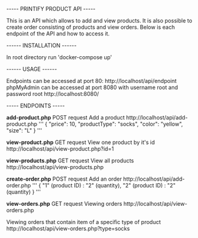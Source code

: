 ----- PRINTIFY PRODUCT API -----

This is an API which allows to add and view products.
It is also possible to create order consisting of products and view orders.
Below is each endpoint of the API and how to access it.

------ INSTALLATION ------

In root directory run 'docker-compose up'

------ USAGE ------

Endpoints can be accessed at port 80:
http://localhost/api/endpoint
phpMyAdmin can be accessed at port 8080 with username root and password root
http://localhost:8080/

----- ENDPOINTS -----

**add-product.php**
POST request
Add a product
http://localhost/api/add-product.php
'''
{
 	"price": 10,
 	"productType": "socks",
 	"color": "yellow",
 	"size": "L"
}
'''

**view-product.php**
GET request
View one product by it's id
http://localhost/api/view-product.php?id=1



**view-products.php**
GET request
View all products
http://localhost/api/view-products.php



**create-order.php**
POST request
Add an order
http://localhost/api/add-order.php
'''
{
	"1" (product ID) : "2" (quantity),
	"2" (product ID) : "2" (quantity)
}
'''


**view-orders.php**
GET request
Viewing orders
http://localhost/api/view-orders.php

Viewing orders that contain item of a specific type of product
http://localhost/api/view-orders.php?type=socks

